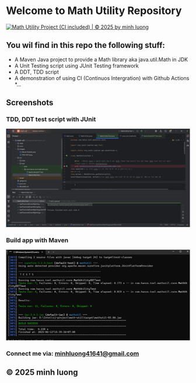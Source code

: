 # Welcome to Math Utility Repository
[![Math Utility Project (CI included) | © 2025 by minh luong](https://github.com/Hanzo183/TDD-DDT/actions/workflows/ci-script.yml/badge.svg)](https://github.com/Hanzo183/TDD-DDT/actions/workflows/ci-script.yml)
## You wil find in this repo the following stuff:

* A Maven Java project to provide a Math library aka java.util.Math in JDK
* A Unit Testing script using JUnit Testing framework
* A DDT, TDD script
* A demonstration of using CI (Continuos Intergration) with Github Actions
*...

## Screenshots
### TDD, DDT test script with JUnit
![TDD DDT test script](https://github.com/Hanzo183/TDD-DDT/blob/main/images/TDD-DDT.png)

### Build app with Maven
![Maven Builder](https://github.com/Hanzo183/TDD-DDT/blob/main/images/Maven%20Builder.png)


### Connect me via: minhluong41641@gmail.com

## &#169; 2025 minh luong